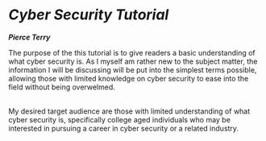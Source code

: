 # ***Cyber Security Tutorial***
**_Pierce Terry_**
<p>The purpose of the this tutorial is to give readers a basic understanding of what cyber security is. As I myself am rather new to the subject matter, the information I will be discussing will be put into the simplest terms possible, allowing those with limited knowledge on cyber security to ease into the field without being overwelmed.</p> <br>
My desired target audience are those with limited understanding of what cyber security is, specifically college aged individuals who may be interested in pursuing a career in cyber security or a related industry.
